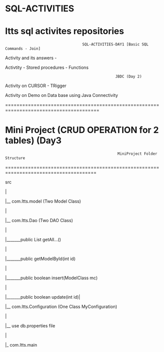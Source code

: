# SQL-ACTIVITIES

ltts sql activites repositories
===================================================================================================================================
                                       SQL-ACTIVITIES-DAY1 [Basic SQL Commands - Join]
Activity and its answers - 

Activtity - Stored procedures - Functions

                                                       
                                                      JBDC (Day 2)
Activity on CURSOR - TRigger

Activity on Demo on Data base using Java Connectivity

=======================================================================================
# Mini Project (CRUD OPERATION for 2 tables) (Day3
                                                       MiniProject Folder Structure
======================================================================================

src

|

|__ com.ltts.model (Two Model Class)

|

|__ com.ltts.Dao (Two DAO Class)

|

|_______public List<ModelClassName> getAll...()

|

|_______public <ModelClassName> getModelById(int id)

|

|_______public boolean insert<ModelName>(ModelClass mc)

|

|_______public boolean update<ModelName>(int id)|

|__ com.ltts.Configuration (One Class MyConfiguration)

|

|__ use db.properties file 

|

|_ com.ltts.main                                                    
                                                 


